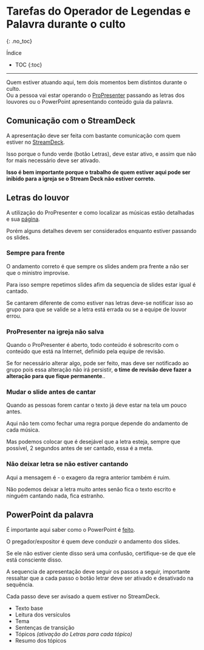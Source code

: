 # Tarefas do Operador de Legendas e Palavra durante o culto
{: .no_toc}

Índice
* TOC
{:toc}
---

Quem estiver atuando aqui, tem dois momentos bem distintos durante o culto.\
Ou a pessoa vai estar operando o [ProPresenter](/ibcalvariotv/transmissao/equipamentos-e-programas/propresenter/) passando as letras dos louvores ou o PowerPoint apresentando conteúdo guia da palavra.

## Comunicação com o StreamDeck
A apresentação deve ser feita com bastante comunicação com quem estiver no [StreamDeck](/ibcalvariotv/transmissao/equipamentos-e-programas/#stream-deck).

Isso porque o fundo verde (botão Letras), deve estar ativo, e assim que não for mais necessário deve ser ativado.

**Isso é bem importante porque o trabalho de quem estiver aqui pode ser inibido para a igreja se o Stream Deck não estiver correto.**

## Letras do louvor
A utilização do ProPresenter e como localizar as músicas estão detalhadas e sua [página](/ibcalvariotv/transmissao/equipamentos-e-programas/propresenter/).

Porém alguns detalhes devem ser considerados enquanto estiver passando os slides.

### Sempre para frente
O andamento correto é que sempre os slides andem pra frente a não ser que o ministro improvise.

Para isso sempre repetimos slides afim da sequencia de slides estar igual é cantado.

Se cantarem diferente de como estiver nas letras deve-se notificar isso ao grupo para que se valide se a letra está errada ou se a equipe de louvor errou.

### ProPresenter na igreja não salva
Quando o ProPresenter é aberto, todo conteúdo é sobrescrito com o conteúdo que está na Internet, definido pela equipe de revisão.

Se for necessário alterar algo, pode ser feito, mas deve ser notificado ao grupo pois essa alteração não irá persistir, **o time de revisão deve fazer a alteração para que fique permanente**..

### Mudar o slide antes de cantar
Quando as pessoas forem cantar o texto já deve estar na tela um pouco antes.

Aqui não tem como fechar uma regra porque depende do andamento de cada música.

Mas podemos colocar que é desejável que a letra esteja, sempre que possível, 2 segundos antes de ser cantado, essa é a meta.

### Não deixar letra se não estiver cantando
Aqui a mensagem é - o exagero da regra anterior também é ruim.

Não podemos deixar a letra muito antes senão fica o texto escrito e ninguém cantando nada, fica estranho.

## PowerPoint da palavra

É importante aqui saber como o PowerPoint é [feito](/ibcalvariotv/transmissao/criacao-power-point-palavra/).

O pregador/expositor é quem deve conduzir o andamento dos slides.

Se ele não estiver ciente disso será uma confusão, certifique-se de que ele está consciente disso.

A sequencia de apresentação deve seguir os passos a seguir, importante ressaltar que a cada passo o botão letrar deve ser ativado e desativado na sequência.

Cada passo deve ser avisado a quem estiver no StreamDeck.

- Texto base
- Leitura dos versículos
- Tema
- Sentenças de transição
- Tópicos *(ativação do Letras para cada tópico)*
- Resumo dos tópicos